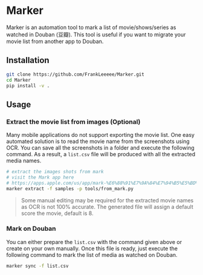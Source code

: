 # Marker

Marker is an automation tool to mark a list of movie/shows/series as watched in Douban (豆瓣). This tool is useful if you want to migrate your movie list from another app to Douban.

## Installation

```bash
git clone https://github.com/FrankLeeeee/Marker.git
cd Marker
pip install -v .
```

## Usage

### Extract the movie list from images (Optional)

Many mobile applications do not support exporting the movie list. One easy automated solution is to read the movie name from the screenshots using OCR.
You can save all the screenshots in a folder and execute the following command.
As a result, a `list.csv` file will be produced with all the extracted media names.

```bash
# extract the images shots from mark
# visit the Mark app here
# https://apps.apple.com/us/app/mark-%E6%88%91%E7%9A%84%E7%94%B5%E5%BD%B1%E6%B8%85%E5%8D%95/id1070986365
marker extract -f samples -p tools/from_mark.py
```

> Some manual editing may be required for the extracted movie names as OCR is not 100% accurate.
> The generated file will assign a default score the movie, default is 8.

### Mark on Douban

You can either prepare the `list.csv` with the command given above or create on your own manually.
Once this file is ready, just execute the following command to mark the list of media as watched on Douban.

```bash
marker sync -f list.csv
```
